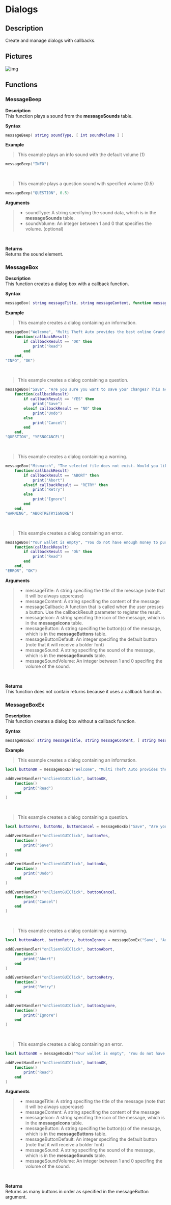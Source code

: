 # Dialogs

## Description
Create and manage dialogs with callbacks.

## Pictures
![img](https://i.imgur.com/yawOkA6.png)

## Functions

###  MessageBeep

**Description**<br>
This function plays a sound from the **messageSounds** table.

**Syntax**
```lua
messageBeep( string soundType, [ int soundVolume ] )
```

**Example**
> This example plays an info sound with the default volume (1)
```lua
messageBeep("INFO")
```

<br>

> This example plays a question sound with specified volume (0.5)
```lua
messageBeep("QUESTION", 0.5)
```

**Arguments**
> - soundType: A string specifying the sound data, which is in the **messageSounds** table.
> - soundVolume: An integer between 1 and 0 that specifies the volume. (optional)

<br>

**Returns**<br>
Returns the sound element.

###  MessageBox

**Description**<br>
This function creates a dialog box with a callback function.

**Syntax**
```lua
messageBox( string messageTitle, string messageContent, function messageCallback, [ string messageIcon, string messageButton, int messageButtonDefault, string messageSound, int messageSoundVolume] )
```

**Example**
> This example creates a dialog containing an information.
```lua
messageBox("Welcome", "Multi Theft Auto provides the best online Grand Theft Auto experience there is.",
    function(callbackResult)
        if callbackResult == "OK" then
            print("Read")
        end
    end,
"INFO", "OK")
```

<br>

> This example creates a dialog containing a question.
```lua
messageBox("Save", "Are you sure you want to save your changes? This action will overwrite your previous saves.",
    function(callbackResult)
        if callbackResult == "YES" then
            print("Save")
        elseif callbackResult == "NO" then
            print("Undo")
        else
            print("Cancel")
        end
    end,
"QUESTION", "YESNOCANCEL")
```

<br>

> This example creates a dialog containing a warning.
```lua
messageBox("Mismatch", "The selected file does not exist. Would you like to try the download again?",
    function(callbackResult)
        if callbackResult == "ABORT" then
            print("Abort")
        elseif callbackResult == "RETRY" then
            print("Retry")
        else
            print("Ignore")
        end
    end,
"WARNING", "ABORTRETRYIGNORE")
```

<br>

> This example creates a dialog containing an error.
```lua
messageBox("Your wallet is empty", "You do not have enough money to purchase the selected vehicle.",
    function(callbackResult)
        if callbackResult == "Ok" then
            print("Read")
        end
    end,
"ERROR", "OK")
```

**Arguments**
> - messageTitle: A string specifing the title of the message (note that it will be always uppercase)
> - messageContent: A string specifing the content of the message
> - messageCallback: A function that is called when the user presses a button. Use the callbackResult parameter to register the result.
> - messageIcon: A string specifing the icon of the message, which is in the **messageIcons** table.
> - messageButton: A string specifing the button(s) of the message, which is in the **messageButtons** table.
> - messageButtonDefault: An integer specifing the default button (note that it will receive a bolder font)
> - messageSound: A string specifing the sound of the message, which is in the **messageSounds** table.
> - messageSoundVolume: An integer between 1 and 0 specifing the volume of the sound.
<br>

**Returns**<br>
This function does not contain returns because it uses a callback function.

###  MessageBoxEx

**Description**<br>
This function creates a dialog box without a callback function.

**Syntax**
```lua
messageBoxEx( string messageTitle, string messageContent, [ string messageIcon, string messageButton, int messageButtonDefault, string messageSound, int messageSoundVolume] )
```

**Example**
> This example creates a dialog containing an information.
```lua
local buttonOK = messageBoxEx("Welcome", "Multi Theft Auto provides the best online Grand Theft Auto experience there is.", "INFO", "OK")

addEventHandler("onClientGUIClick", buttonOK,
    function()
        print("Read")
    end
)
```

<br>

> This example creates a dialog containing a question.
```lua
local buttonYes, buttonNo, buttonCancel = messageBoxEx("Save", "Are you sure you want to save your changes? This action will overwrite your previous saves.", "QUESTION", "YESNOCANCEL")

addEventHandler("onClientGUIClick", buttonYes,
    function()
        print("Save")
    end
)

addEventHandler("onClientGUIClick", buttonNo,
    function()
        print("Undo")
    end
)

addEventHandler("onClientGUIClick", buttonCancel,
    function()
        print("Cancel")
    end
)
```

<br>

> This example creates a dialog containing a warning.
```lua
local buttonAbort, buttonRetry, buttonIgnore = messageBoxEx("Save", "Are you sure you want to save your changes? This action will overwrite your previous saves.", "QUESTION", "YESNOCANCEL")

addEventHandler("onClientGUIClick", buttonAbort,
    function()
        print("Abort")
    end
)

addEventHandler("onClientGUIClick", buttonRetry,
    function()
        print("Retry")
    end
)

addEventHandler("onClientGUIClick", buttonIgnore,
    function()
        print("Ignore")
    end
)
```

<br>

> This example creates a dialog containing an error.
```lua
local buttonOK = messageBoxEx("Your wallet is empty", "You do not have enough money to purchase the selected vehicle.", "ERROR", "OK")

addEventHandler("onClientGUIClick", buttonOK,
    function()
        print("Read")
    end
)
```

**Arguments**
> - messageTitle: A string specifing the title of the message (note that it will be always uppercase)
> - messageContent: A string specifing the content of the message
> - messageIcon: A string specifing the icon of the message, which is in the **messageIcons** table.
> - messageButton: A string specifing the button(s) of the message, which is in the **messageButtons** table.
> - messageButtonDefault: An integer specifing the default button (note that it will receive a bolder font)
> - messageSound: A string specifing the sound of the message, which is in the **messageSounds** table.
> - messageSoundVolume: An integer between 1 and 0 specifing the volume of the sound.
<br>

**Returns**<br>
Returns as many buttons in order as specified in the messageButton argument.